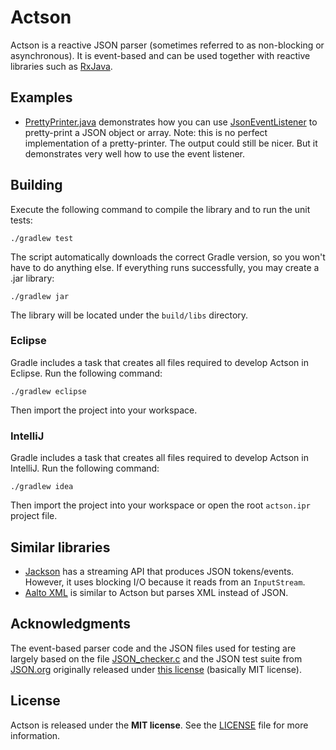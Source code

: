# Actson

Actson is a reactive JSON parser (sometimes referred to as non-blocking or
asynchronous). It is event-based and can be used together with reactive
libraries such as [RxJava](https://github.com/ReactiveX/RxJava).

## Examples

* [PrettyPrinter.java](src/test/java/de/undercouch/actson/examples/pretty/PrettyPrinter.java)
  demonstrates how you can use
  [JsonEventListener](src/main/java/de/undercouch/actson/JsonEventListener.java)
  to pretty-print a JSON object or array. Note: this is no perfect
  implementation of a pretty-printer. The output could still be nicer. But it
  demonstrates very well how to use the event listener.

## Building

Execute the following command to compile the library and to run the
unit tests:

    ./gradlew test

The script automatically downloads the correct Gradle version, so you
won't have to do anything else. If everything runs successfully, you
may create a .jar library:

    ./gradlew jar

The library will be located under the `build/libs` directory.

### Eclipse

Gradle includes a task that creates all files required to develop
Actson in Eclipse. Run the following command:

    ./gradlew eclipse

Then import the project into your workspace.

### IntelliJ

Gradle includes a task that creates all files required to develop
Actson in IntelliJ. Run the following command:

    ./gradlew idea

Then import the project into your workspace or open the root `actson.ipr`
project file.

## Similar libraries

* [Jackson](https://github.com/FasterXML/jackson) has a streaming API that
  produces JSON tokens/events. However, it uses blocking I/O because it reads
  from an `InputStream`.
* [Aalto XML](https://github.com/FasterXML/aalto-xml) is similar to Actson
  but parses XML instead of JSON.

## Acknowledgments

The event-based parser code and the JSON files used for testing are largely
based on the file [JSON_checker.c](http://www.json.org/JSON_checker/) and
the JSON test suite from [JSON.org](http://www.json.org/) originally released
under [this license](LICENSE_JSON_checker) (basically MIT license).

## License

Actson is released under the **MIT license**. See the
[LICENSE](LICENSE) file for more information.
